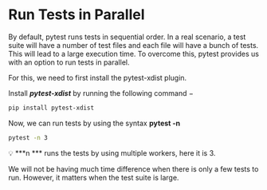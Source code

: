 # Run Tests in Parallel

By default, pytest runs tests in sequential order. In a real scenario, a test suite will have a number of test files and each file will have a bunch of tests. This will lead to a large execution time. To overcome this, pytest provides us with an option to run tests in parallel.

For this, we need to first install the pytest-xdist plugin.

Install ***pytest-xdist*** by running the following command −

```bash
pip install pytest-xdist

```

Now, we can run tests by using the syntax **pytest -n <num>**

```bash
pytest -n 3

```

<aside>
💡 ***n <num>*** runs the tests by using multiple workers, here it is 3.

</aside>

We will not be having much time difference when there is only a few tests to run. However, it matters when the test suite is large.